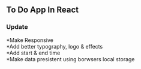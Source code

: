 ## To Do App In React

### Update

*Make Responsive
</br>
*Add better typography, logo & effects
</br>
*Add start & end time
</br>
*Make data presistent using borwsers local storage
